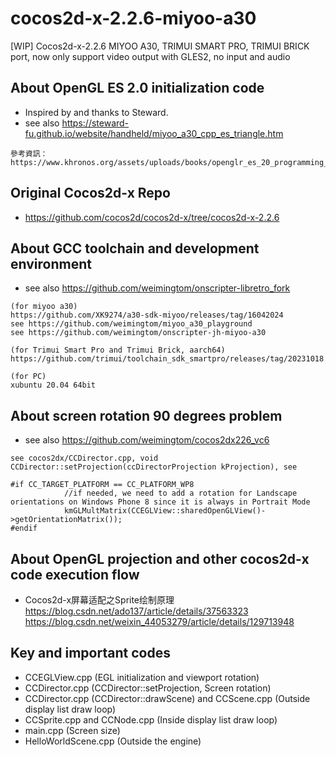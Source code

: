 # cocos2d-x-2.2.6-miyoo-a30
[WIP] Cocos2d-x-2.2.6 MIYOO A30, TRIMUI SMART PRO, TRIMUI BRICK port, now only support video output with GLES2, no input and audio

## About OpenGL ES 2.0 initialization code  
* Inspired by and thanks to Steward.    
* see also https://steward-fu.github.io/website/handheld/miyoo_a30_cpp_es_triangle.htm   
```
參考資訊：
https://www.khronos.org/assets/uploads/books/openglr_es_20_programming_guide_sample.pdf
```

## Original Cocos2d-x Repo    
* https://github.com/cocos2d/cocos2d-x/tree/cocos2d-x-2.2.6  

## About GCC toolchain and development environment  
* see also https://github.com/weimingtom/onscripter-libretro_fork  
```
(for miyoo a30)
https://github.com/XK9274/a30-sdk-miyoo/releases/tag/16042024
see https://github.com/weimingtom/miyoo_a30_playground
see https://github.com/weimingtom/onscripter-jh-miyoo-a30

(for Trimui Smart Pro and Trimui Brick, aarch64)
https://github.com/trimui/toolchain_sdk_smartpro/releases/tag/20231018

(for PC)
xubuntu 20.04 64bit  
```


## About screen rotation 90 degrees problem  
* see also https://github.com/weimingtom/cocos2dx226_vc6  
```
see cocos2dx/CCDirector.cpp, void CCDirector::setProjection(ccDirectorProjection kProjection), see

#if CC_TARGET_PLATFORM == CC_PLATFORM_WP8
            //if needed, we need to add a rotation for Landscape orientations on Windows Phone 8 since it is always in Portrait Mode
            kmGLMultMatrix(CCEGLView::sharedOpenGLView()->getOrientationMatrix());
#endif
```

## About OpenGL projection and other cocos2d-x code execution flow    
* Cocos2d-x屏幕适配之Sprite绘制原理  
https://blog.csdn.net/ado137/article/details/37563323  
https://blog.csdn.net/weixin_44053279/article/details/129713948    

## Key and important codes  
* CCEGLView.cpp (EGL initialization and viewport rotation)   
* CCDirector.cpp (CCDirector::setProjection, Screen rotation)  
* CCDirector.cpp (CCDirector::drawScene) and CCScene.cpp (Outside display list draw loop)
* CCSprite.cpp and CCNode.cpp (Inside display list draw loop)
* main.cpp (Screen size)  
* HelloWorldScene.cpp (Outside the engine)  
